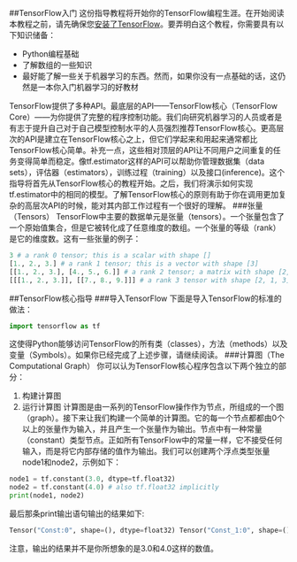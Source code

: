 ##TensorFlow入门
这份指导教程将开始你的TensorFlow编程生涯。在开始阅读本教程之前，请先确保您[安装了TensorFlow](https://www.tensorflow.org/install/index)。要弄明白这个教程，你需要具有以下知识储备：
* Python编程基础
* 了解数组的一些知识
* 最好能了解一些关于机器学习的东西。然而，如果你没有一点基础的话，这仍然是一本你入门机器学习的好教材

TensorFlow提供了多种API。最底层的API——TensorFlow核心（TensorFlow Core）——为你提供了完整的程序控制功能。我们向研究机器学习的人员或者是有志于提升自己对于自己模型控制水平的人员强烈推荐TensorFlow核心。更高层次的API是建立在TensorFlow核心之上，但它们学起来和用起来通常都比TensorFlow核心简单。补充一点，这些相对顶层的API让不同用户之间重复的任务变得简单而稳定。像tf.estimator这样的API可以帮助你管理数据集（data sets），评估器（estimators），训练过程（training）以及接口(inference)。这个指导将首先从TensorFlow核心的教程开始。之后，我们将演示如何实现tf.estimator中的相同的模型。了解TensorFlow核心的原则有助于你在调用更加复杂的高层次API的时候，能对其内部工作过程有一个很好的理解。
###张量（Tensors）
TensorFlow中主要的数据单元是张量（tensors）。一个张量包含了一个原始值集合，但是它被转化成了任意维度的数组。一个张量的等级（rank）是它的维度数。这有一些张量的例子：
```python
3 # a rank 0 tensor; this is a scalar with shape []
[1., 2., 3.] # a rank 1 tensor; this is a vector with shape [3]
[[1., 2., 3.], [4., 5., 6.]] # a rank 2 tensor; a matrix with shape [2, 3]
[[[1., 2., 3.]], [[7., 8., 9.]]] # a rank 3 tensor with shape [2, 1, 3]
```
##TensorFlow核心指导
###导入TensorFlow
下面是导入TensorFlow的标准的做法：
```python
import tensorflow as tf
```
这使得Python能够访问TensorFlow的所有类（classes），方法（methods）以及变量（Symbols）。如果你已经完成了上述步骤，请继续阅读。
###计算图（The Computational Graph）
你可以认为TensorFlow核心程序包含以下两个独立的部分：
1. 构建计算图
2. 运行计算图
计算图是由一系列的TensorFlow操作作为节点，所组成的一个图（graph）。接下来让我们构建一个简单的计算图。它的每一个节点都都由0个以上的张量作为输入，并且产生一个张量作为输出。节点中有一种常量（constant）类型节点。正如所有TensorFlow中的常量一样，它不接受任何输入，而是将它内部存储的值作为输出。我们可以创建两个浮点类型张量node1和node2，示例如下：
```python
node1 = tf.constant(3.0, dtype=tf.float32)
node2 = tf.constant(4.0) # also tf.float32 implicitly
print(node1, node2)
```
最后那条print输出语句输出的结果如下:
```python
Tensor("Const:0", shape=(), dtype=float32) Tensor("Const_1:0", shape=(), dtype=float32)
```
注意，输出的结果并不是你所想象的是3.0和4.0这样的数值。